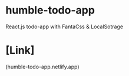 # humble-todo-app
 React.js todo-app with FantaCss & LocalSotrage
# [Link]
   (humble-todo-app.netlify.app)
